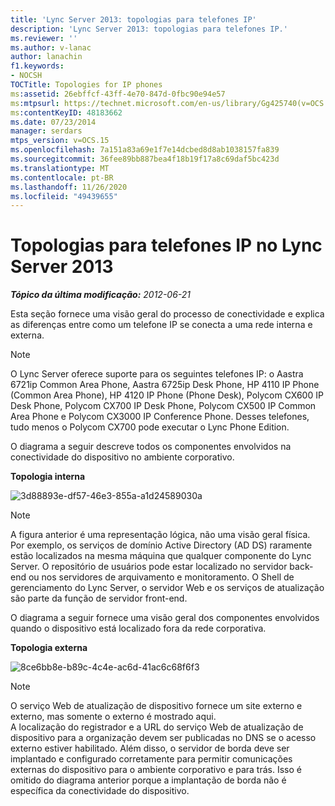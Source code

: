 ```yaml
---
title: 'Lync Server 2013: topologias para telefones IP'
description: 'Lync Server 2013: topologias para telefones IP.'
ms.reviewer: ''
ms.author: v-lanac
author: lanachin
f1.keywords:
- NOCSH
TOCTitle: Topologies for IP phones
ms:assetid: 26ebffcf-43ff-4e70-847d-0fbc90e94e57
ms:mtpsurl: https://technet.microsoft.com/en-us/library/Gg425740(v=OCS.15)
ms:contentKeyID: 48183662
ms.date: 07/23/2014
manager: serdars
mtps_version: v=OCS.15
ms.openlocfilehash: 7a151a83a69e1f7e14dcbed8d8ab1038157fa839
ms.sourcegitcommit: 36fee89bb887bea4f18b19f17a8c69daf5bc423d
ms.translationtype: MT
ms.contentlocale: pt-BR
ms.lasthandoff: 11/26/2020
ms.locfileid: "49439655"
---
```

# <a name="topologies-for-ip-phones-in-lync-server-2013"></a>Topologias para telefones IP no Lync Server 2013

<div data-xmlns="http://www.w3.org/1999/xhtml">

<div class="topic" data-xmlns="http://www.w3.org/1999/xhtml" data-msxsl="urn:schemas-microsoft-com:xslt" data-cs="https://msdn.microsoft.com/">

<div data-asp="https://msdn2.microsoft.com/asp">



</div>

<div id="mainSection">

<div id="mainBody">

<span> </span>

_**Tópico da última modificação:** 2012-06-21_

Esta seção fornece uma visão geral do processo de conectividade e explica as diferenças entre como um telefone IP se conecta a uma rede interna e externa.

<div>


> [!NOTE]  
> O Lync Server oferece suporte para os seguintes telefones IP: o Aastra 6721ip Common Area Phone, Aastra 6725ip Desk Phone, HP 4110 IP Phone (Common Area Phone), HP 4120 IP Phone (Phone Desk), Polycom CX600 IP Desk Phone, Polycom CX700 IP Desk Phone, Polycom CX500 IP Common Area Phone e Polycom CX3000 IP Conference Phone. Desses telefones, tudo menos o Polycom CX700 pode executar o Lync Phone Edition.



</div>

O diagrama a seguir descreve todos os componentes envolvidos na conectividade do dispositivo no ambiente corporativo.

**Topologia interna**

![3d88893e-df57-46e3-855a-a1d24589030a](images/Gg425740.3d88893e-df57-46e3-855a-a1d24589030a(OCS.15).jpg "3d88893e-df57-46e3-855a-a1d24589030a")

<div>


> [!NOTE]  
> A figura anterior é uma representação lógica, não uma visão geral física. Por exemplo, os serviços de domínio Active Directory (AD DS) raramente estão localizados na mesma máquina que qualquer componente do Lync Server. O repositório de usuários pode estar localizado no servidor back-end ou nos servidores de arquivamento e monitoramento. O Shell de gerenciamento do Lync Server, o servidor Web e os serviços de atualização são parte da função de servidor front-end.



</div>

O diagrama a seguir fornece uma visão geral dos componentes envolvidos quando o dispositivo está localizado fora da rede corporativa.

**Topologia externa**

![8ce6bb8e-b89c-4c4e-ac6d-41ac6c68f6f3](images/Gg425740.8ce6bb8e-b89c-4c4e-ac6d-41ac6c68f6f3(OCS.15).jpg "8ce6bb8e-b89c-4c4e-ac6d-41ac6c68f6f3")

<div>


> [!NOTE]  
> O serviço Web de atualização de dispositivo fornece um site externo e externo, mas somente o externo é mostrado aqui.<BR>A localização do registrador e a URL do serviço Web de atualização de dispositivo para a organização devem ser publicadas no DNS se o acesso externo estiver habilitado. Além disso, o servidor de borda deve ser implantado e configurado corretamente para permitir comunicações externas do dispositivo para o ambiente corporativo e para trás. Isso é omitido do diagrama anterior porque a implantação de borda não é específica da conectividade do dispositivo.



</div>

</div>

<span> </span>

</div>

</div>

</div>

